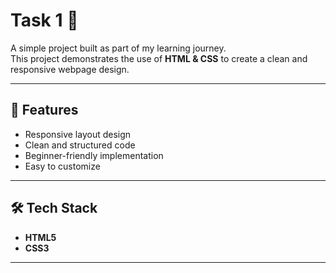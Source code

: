 # Task 1 🚀

A simple project built as part of my learning journey.  
This project demonstrates the use of **HTML & CSS** to create a clean and responsive webpage design.

---

## 📌 Features
- Responsive layout design  
- Clean and structured code  
- Beginner-friendly implementation  
- Easy to customize  

---

## 🛠️ Tech Stack
- **HTML5**
- **CSS3**

---
